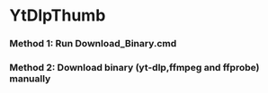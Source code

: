 # YtDlpThumb

### Method 1: Run Download_Binary.cmd

### Method 2: Download binary (yt-dlp,ffmpeg and ffprobe) manually

